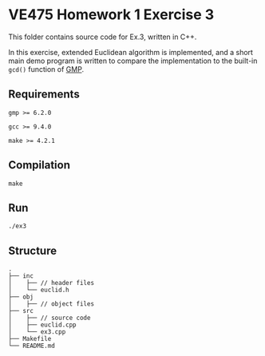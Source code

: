 # VE475 Homework 1 Exercise 3

This folder contains source code for Ex.3, written in C++.

In this exercise, extended Euclidean algorithm is implemented, and a short main demo program is written to compare the implementation to the built-in `gcd()` function of [GMP](https://gmplib.org/). 

## Requirements

`gmp >= 6.2.0`

`gcc >= 9.4.0`

`make >= 4.2.1`

## Compilation

```shell
make
```

## Run

```shell
./ex3
```

## Structure

```
.
├── inc
│    ├── // header files
│    └── euclid.h
├── obj
│    ├── // object files
├── src
│    ├── // source code
│    ├── euclid.cpp
│    └── ex3.cpp
├── Makefile
└── README.md
```
